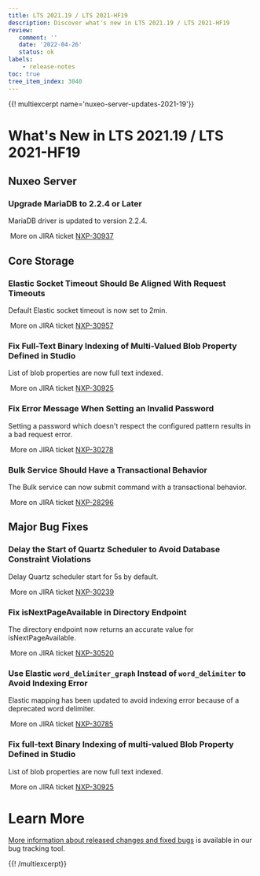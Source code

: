 ```yaml
---
title: LTS 2021.19 / LTS 2021-HF19
description: Discover what's new in LTS 2021.19 / LTS 2021-HF19
review:
   comment: ''
   date: '2022-04-26'
   status: ok
labels:
    - release-notes
toc: true
tree_item_index: 3040
---
```


{{! multiexcerpt name='nuxeo-server-updates-2021-19'}}
# What's New in LTS 2021.19 / LTS 2021-HF19

## Nuxeo Server

### Upgrade MariaDB to 2.2.4 or Later

MariaDB driver is updated to version 2.2.4.

<i class="fa fa-long-arrow-right" aria-hidden="true"></i>&nbsp;More on JIRA ticket [NXP-30937](https://jira.nuxeo.com/browse/NXP-30937)

## Core Storage

### Elastic Socket Timeout Should Be Aligned With Request Timeouts

Default Elastic socket timeout is now set to 2min.

<i class="fa fa-long-arrow-right" aria-hidden="true"></i>&nbsp;More on JIRA ticket [NXP-30957](https://jira.nuxeo.com/browse/NXP-30957)

### Fix Full-Text Binary Indexing of Multi-Valued Blob Property Defined in Studio

List of blob properties are now full text indexed.

<i class="fa fa-long-arrow-right" aria-hidden="true"></i>&nbsp;More on JIRA ticket [NXP-30925](https://jira.nuxeo.com/browse/NXP-30925)

### Fix Error Message When Setting an Invalid Password

Setting a password which doesn't respect the configured pattern results in a bad request error.

<i class="fa fa-long-arrow-right" aria-hidden="true"></i>&nbsp;More on JIRA ticket [NXP-30278](https://jira.nuxeo.com/browse/NXP-30278)

### Bulk Service Should Have a Transactional Behavior

The Bulk service can now submit command with a transactional behavior.

<i class="fa fa-long-arrow-right" aria-hidden="true"></i>&nbsp;More on JIRA ticket [NXP-28296](https://jira.nuxeo.com/browse/NXP-28296)

## Major Bug Fixes

### Delay the Start of Quartz Scheduler to Avoid Database Constraint Violations

Delay Quartz scheduler start for 5s by default.

<i class="fa fa-long-arrow-right" aria-hidden="true"></i>&nbsp;More on JIRA ticket [NXP-30239](https://jira.nuxeo.com/browse/NXP-30239)

### Fix isNextPageAvailable in Directory Endpoint

The directory endpoint now returns an accurate value for isNextPageAvailable.

<i class="fa fa-long-arrow-right" aria-hidden="true"></i>&nbsp;More on JIRA ticket [NXP-30520](https://jira.nuxeo.com/browse/NXP-30520)

### Use Elastic `word_delimiter_graph` Instead of `word_delimiter` to Avoid Indexing Error

Elastic mapping has been updated to avoid indexing error because of a deprecated word delimiter.

<i class="fa fa-long-arrow-right" aria-hidden="true"></i>&nbsp;More on JIRA ticket [NXP-30785](https://jira.nuxeo.com/browse/NXP-30785)

### Fix full-text Binary Indexing of multi-valued Blob Property Defined in Studio

List of blob properties are now full text indexed.

<i class="fa fa-long-arrow-right" aria-hidden="true"></i>&nbsp;More on JIRA ticket [NXP-30925](https://jira.nuxeo.com/browse/NXP-30925)

# Learn More

[More information about released changes and fixed bugs](https://jira.nuxeo.com/secure/ReleaseNote.jspa?projectId=10011&version=21651) is available in our bug tracking tool.

{{! /multiexcerpt}}

